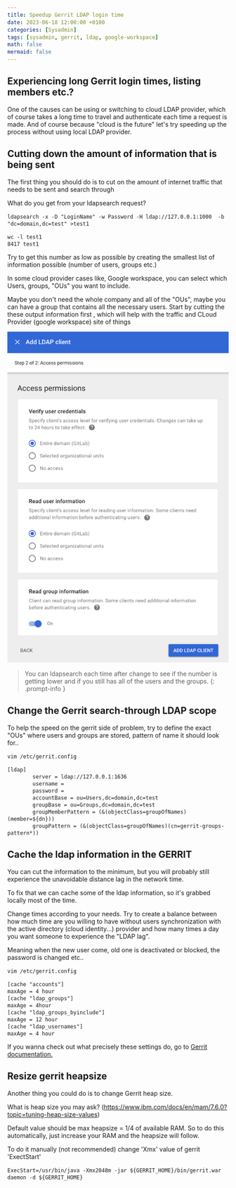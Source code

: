 ```yaml
---
title: Speedup Gerrit LDAP login time
date: 2023-06-18 12:00:00 +0100
categories: [Sysadmin]
tags: [sysadmin, gerrit, ldap, google-workspace]
math: false
mermaid: false
---
```


## Experiencing long Gerrit login times, listing members etc.? 

One of the causes can be using or switching to cloud LDAP provider, which of course takes a long time to travel and authenticate each time a request is made. And of course because "cloud is the future" let's try speeding up the process without using local LDAP provider.



## Cutting down the amount of information that is being sent

The first thing you should do is to cut on the amount of internet traffic that needs to be sent and search through

What do you get from your ldapsearch request?

```
ldapsearch -x -D "LoginName" -w Password -H ldap://127.0.0.1:1000  -b "dc=domain,dc=test" >test1 
```

```
wc -l test1 
8417 test1
```

Try to get this number as low as possible by creating the smallest list of information possible (number of users, groups etc.)

In some cloud provider cases like, Google workspace, you can select which Users, groups, "OUs" you want to include.  

Maybe you don't need the whole company and all of the "OUs", maybe you can have a group that contains all the necessary users. Start by cutting the these output information first , which will help with the traffic and CLoud Provider (google workspace) site of things 



![img-description](/assets/img/posts/2023-06-18-Speedup-gerrit-ldap-login-time.md/ldap_connector.png)


> You can ldapsearch each time after change to see if the number is getting lower and if you still has all of the users and the groups.
{: .prompt-info }


## Change the Gerrit search-through LDAP scope 

To help the speed on the gerrit side of problem, try to define the exact "OUs" where users and groups are stored, pattern of name it should look for..

```
vim /etc/gerrit.config
```

```
[ldap]
        server = ldap://127.0.0.1:1636
        username =
        password = 
        accountBase = ou=Users,dc=domain,dc=test
        groupBase = ou=Groups,dc=domain,dc=test
        groupMemberPattern = (&(objectClass=groupOfNames)(member=${dn}))
        groupPattern = (&(objectClass=groupOfNames)(cn=gerrit-groups-pattern*))
```

## Cache the ldap information in the GERRIT

You can cut the information to the minimum, but you will probably still experience the unavoidable distance lag in the network time.

To fix that we can cache some of the ldap information, so it's grabbed locally most of the time.

Change times according to your needs. Try to create a balance between how much time are you willing to have without users synchronization with the active directory (cloud identity...) provider and how many times a day you want someone to experience the "LDAP lag".

Meaning when the new user come, old one is deactivated or blocked, the password is changed etc..   

```
vim /etc/gerrit.config
```

```
[cache "accounts"]
maxAge = 4 hour
[cache "ldap_groups"]
maxAge = 4hour
[cache "ldap_groups_byinclude"]
maxAge = 12 hour
[cache "ldap_usernames"]
maxAge = 4 hour
```

If you wanna check out what precisely these settings do, go to [Gerrit documentation.](https://gerrit-review.googlesource.com/Documentation/config-gerrit.html)

## Resize gerrit heapsize

Another thing you could do is to change Gerrit heap size. 

What is heap size you may ask? 
(https://www.ibm.com/docs/en/mam/7.6.0?topic=tuning-heap-size-values)

Default value should be max heapsize = 1/4 of available RAM. So to do this automatically, just increase your RAM and the heapsize will follow.

To do it manually (not recommended) change 'Xmx' value of gerrit 'ExectStart'

```
ExecStart=/usr/bin/java -Xmx2048m -jar ${GERRIT_HOME}/bin/gerrit.war daemon -d ${GERRIT_HOME}
```

